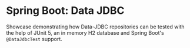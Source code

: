 # Spring Boot: Data JDBC

Showcase demonstrating how Data-JDBC repositories can be tested with the help of JUnit 5, an in memory H2 database and
Spring Boot's `@DataJdbcTest` support.
